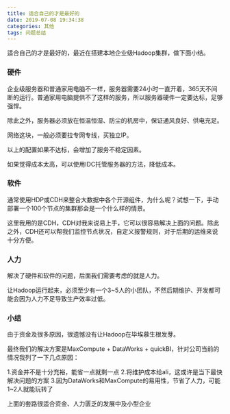 ```yaml
---
title: 适合自己的才是最好的
date: 2019-07-08 19:34:38
categories: 其他
tags: 问题总结
---
```


适合自己的才是最好的，最近在搭建本地企业级Hadoop集群，做下面小结。

### 硬件

企业级服务器和普通家用电脑不一样，服务器需要24小时一直开着，365天不间断的运行。普通家用电脑提供不了这样的服务，所以服务器硬件一定要达标，足够强悍。

除此之外，服务器必须放在恒温恒湿、防尘的机房中，保证通风良好、供电充足。

网络这块，一般必须要拉专网专线，买独立IP。

以上的配置如果不达标，会增加了服务不稳定因素。

如果觉得成本太高，可以使用IDC托管服务器的方法，降低成本。

### 软件

通常使用HDP或CDH来整合大数据中各个开源组件，为什么呢？试想一下，手动部署一个100个节点的集群那会是一个什么样的情景。

这里我用的是CDH，CDH对我来说易上手，它可以很容易解决上面的问题。除此之外，CDH还可以帮我们监控节点状况，自定义报警规则，对于后期的运维来说十分方便。

### 人力

解决了硬件和软件的问题，后面我们需要考虑的就是人力。

让Hadoop运行起来，必须至少有一个3~5人的小团队，不然后期维护、开发都可能会因为人力不足导致生产效率过低。

### 小结

由于资金及很多原因，很遗憾没有让Hadoop在毕埃慕生根发芽。

最终我们的解决方案是MaxCompute + DataWorks + quickBI，针对公司当前的情况我列了一下几点原因：

1.资金并不是十分充裕，能省一点就剩一点
2.将维护成本给ali，这或许是当下最快解决问题的方案
3.因为DataWorks和MaxCompute的易用性，节省了人力，可能1~2人就能玩转了

上面的套路很适合资金、人力匮乏的发展中及小型企业

